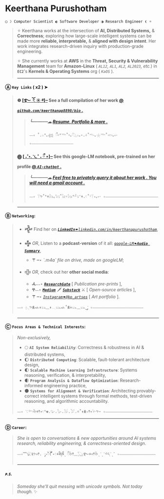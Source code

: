 # Keerthana Purushotham
```
◯ ☽ Computer Scientist ◐ Software Developer ◑ Research Engineer ❨ ☼
```
>  ✧ Keerthana works at the intersection of **AI, Distributed Systems,** & **Correctness**; exploring how large-scale intelligent systems can be made more **reliable, interpretable,** & **aligned with design intent**. Her work integrates research-driven inquiry with production-grade engineering.
> 
>  ✧ She currently works at **AWS** in the **Threat, Security & Vulnerability Management** team for **Amazon-Linux** ( *`AL12`, `AL1`, `AL2`, `AL2023`, etc.*) in **`EC2`**'s **Kernels & Operating Systems** org ( *`KaOS`* ).
> 
> ---
#### Ⓐ **`Key Links` ( x2 )** ➤
>   #### ❶ [[**࿐ ོ 𓏲 ☀︎ ࿔**]┈](https://github.com/keerthanap8898/bio#-links) See a **full compilation of her work** [@ ***`github.com/keerthanap8898/bio`*** .](https://github.com/keerthanap8898/bio?tab=readme-ov-file#-links)
> >   ##### **╰┈┈┈┈┈┈☁︎** [*Resume, Portfolio & more .*](https://github.com/keerthanap8898/bio)
> >
> > ```
> > ⎯⎯✧ ˚.☆°｡𓆉 ྀ￮°𓆝˚￮｡𓆡☆｡⋆.݁݁✧˚𓆞｡𓇼𓆝˚𓆟｡༚⋅ ✧⎯⎯⎯⎯⎯⎯⎯⎯⎯⎯⎯⎯⎯⎯⎯⎯⎯⎯⎯⎯⎯⎯⎯
> > ```
>   #### ❷ [[ **˖˚⋆. ݁݁ ⏾˚ ˖  ྀ ⋆**]┈](https://notebooklm.google.com/notebook/fe2125af-e6e0-4815-8181-041b267e3b8b?artifactId=133e9897-8c8b-4dcf-89e3-a0a0da965655) See this google-LM notebook, pre-trained on her profile [@ ***`AI-chatbot`*** .](https://notebooklm.google.com/notebook/fe2125af-e6e0-4815-8181-041b267e3b8b?artifactId=133e9897-8c8b-4dcf-89e3-a0a0da965655) 
> >   ##### **╰┈┈┈┈┈┈☁︎**  [*Feel free to privately query it about her work . You will need a gmail account .*](https://notebooklm.google.com/notebook/fe2125af-e6e0-4815-8181-041b267e3b8b?artifactId=133e9897-8c8b-4dcf-89e3-a0a0da965655)
> > 
> > ```
> > ⎯⎯✧ 𓋼𖧧˚°⚘𓃦｡𓃙˚𓃠￮𓃥°𓃚'⚘.𓏲˚𓍊𓋼✧｡༚⋅ ✧⎯⎯⎯⎯⎯⎯⎯⎯⎯⎯⎯⎯⎯⎯⎯⎯⎯⎯⎯⎯⎯⎯⎯⎯⎯⎯⎯⎯⎯
> > ```

> ---
#### Ⓑ  **`Networking`**:
> - **𒅒** Find her on [***`LinkedIn`*****`⚭`***`linkedin.com/in/keerthanapurushotham`*](https://linkedin.com/in/keerthanapurushotham),
> 
> - **𒈔**  *OR*, Listen to a **podcast-version** of it all: [*`google-LM`***`⚭`*****`Audio Summary`***](https://drive.google.com/file/d/1TIv9bmw2HRo9JkZyHOzG4XH6CTmgmjTd/view),
>     - **⚚ ┈**⋆ *\`.m4a\` file on drive, made on googleLM*;
> - **𒇫**  *OR*, check out her **other social media**:
>     - **𖥂˗˗˗**⋆ [***`ResearchGate`***](https://www.researchgate.net/profile/Keerthana-Purushotham) [ *Publication pre-prints* ],
>     - **𖣂**˗˗˗⋆ ***[`Medium`](https://medium.com/@keerthanapurushotham)*** 🗡️ ***[`Substack`](https://substack.com/@keerthanapurushotham)*** ⚔️ [ *Open-source articles* ],
>     - **⚚ ┈**⋆ [*`Instagram`***`⚭`***`@kp_artses`*](https://instagram.com/kp_artses) [ *Art portfolio* ].
> ```
> ⎯⎯✧ 𓂇𖧧𖠰ᨒ↟𓃬﹏↟𓂃𓃮ᨒ˚𖠰࣪↟𓃮﹏𓃮‿་༘ ✧⎯⎯⎯⎯⎯⎯⎯⎯⎯⎯⎯⎯⎯⎯⎯⎯⎯⎯⎯⎯⎯⎯⎯⎯⎯⎯⎯⎯
> ```

> ---
#### Ⓒ  **`Focus Areas & Technical Interests`**:
>  *Non-exclusively,*
>  - 🌕 **`AI System Reliability`**: Correctness & robustness in AI & distributed systems,
>  - 🌔 **`Distributed Computing`**: Scalable, fault-tolerant architecture design,
>  - 🌓 **`Scalable Machine Learning Infrastructure`**: Systems reasoning, verification, & interpretability,
>  - 🌒 **`Program Analysis & Dataflow Optimization`**: Research-informed engineering practice,
>  - 🌑 **`Systems for Alignment & Verification`**: Architecting provably-correct intelligent systems through formal methods, test-driven reasoning, and algorithmic accountability.
> ```
> ⎯⎯✧ 𓇢𓆸𓇗⚘𖤣𖥧𓏲°✾.𓅰.𓅭.𓅮.𓅯.𖡼˚↟𖠰✧𖤣𖥧𓅪𖧧⋆ ✧⎯⎯⎯⎯⎯⎯⎯⎯⎯⎯⎯⎯⎯⎯⎯⎯⎯⎯⎯⎯⎯⎯⎯⎯⎯⎯
> ```

> ---
#### Ⓓ  **`Career`**:
> *She is open to conversations & new opportunities around AI systems research, reliability engineering, & correctness-oriented design*.
> ```
> ⎯⎯✧﹌𓆤༉𖧧𖥧𖤣. ༘༝ၴ( ၴႅၴ˖𓏲⚘ཐི༏ཋྀˎ ྀ𓏲𓇗𖤣﹏𓆏࿐⚘𖥧𖤣𓇗ˎˊˎˊ𓆈ˊˎ゛✧⎯⎯⎯⎯⎯⎯⎯⎯⎯⎯⎯⎯⎯⎯⎯⎯⎯⎯⎯⎯
> ```
>
> ---
##### ᴘ.ꜱ.
> *Someday she'll quit messing with unicode symbols. Not today though.* ✨


